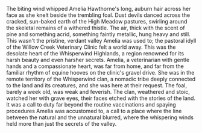 The biting wind whipped Amelia Hawthorne's long, auburn hair across her face as she knelt beside the trembling foal.  Dust devils danced across the cracked, sun-baked earth of the High Meadow pastures, swirling around the skeletal remains of a withered thistle.  The air, thick with the scent of pine and something acrid, something faintly metallic, hung heavy and still.  This wasn't the pristine, verdant valley Amelia was used to; the pastoral idyll of the Willow Creek Veterinary Clinic felt a world away. This was the desolate heart of the Whisperwind Highlands, a region renowned for its harsh beauty and even harsher secrets. Amelia, a veterinarian with gentle hands and a compassionate heart, was far from home, and far from the familiar rhythm of equine hooves on the clinic's gravel drive.  She was in the remote territory of the Whisperwind clan, a nomadic tribe deeply connected to the land and its creatures, and she was here at their request.  The foal, barely a week old, was weak and feverish.  The clan, weathered and stoic, watched her with grave eyes, their faces etched with the stories of the land.  It was a call to duty far beyond the routine vaccinations and spaying procedures Amelia was accustomed to, a call to a place where the line between the natural and the unnatural blurred, where the whispering winds held more than just the secrets of the valley.
